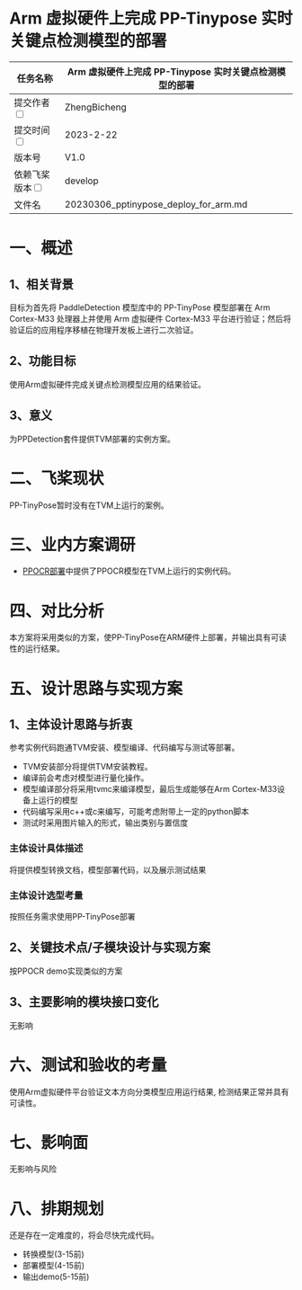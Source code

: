 # Arm 虚拟硬件上完成 PP-Tinypose 实时关键点检测模型的部署

| 任务名称                                                     | Arm 虚拟硬件上完成 PP-Tinypose 实时关键点检测模型的部署      | 
|----------------------------------------------------------|-------------------------------------------|
| 提交作者<input type="checkbox" class="rowselector hidden">   | ZhengBicheng                              | 
| 提交时间<input type="checkbox" class="rowselector hidden">   | 2023-2-22                                 | 
| 版本号                                                      | V1.0                                      | 
| 依赖飞桨版本<input type="checkbox" class="rowselector hidden"> | develop                                   | 
| 文件名                                                      | 20230306_pptinypose_deploy_for_arm.md<br> | 

# 一、概述

## 1、相关背景

目标为首先将 PaddleDetection 模型库中的 PP-TinyPose 模型部署在 Arm Cortex-M33 处理器上并使用 Arm 虚拟硬件 Cortex-M33 平台进行验证；然后将验证后的应用程序移植在物理开发板上进行二次验证。

## 2、功能目标

使用Arm虚拟硬件完成关键点检测模型应用的结果验证。

## 3、意义

为PPDetection套件提供TVM部署的实例方案。

# 二、飞桨现状

PP-TinyPose暂时没有在TVM上运行的案例。

# 三、业内方案调研

* [PPOCR部署](https://github.com/ArmDeveloperEcosystem/Paddle-examples-for-AVH/tree/main/OCR-example)中提供了PPOCR模型在TVM上运行的实例代码。

# 四、对比分析

本方案将采用类似的方案，使PP-TinyPose在ARM硬件上部署，并输出具有可读性的运行结果。


# 五、设计思路与实现方案

## 1、主体设计思路与折衷

参考实例代码跑通TVM安装、模型编译、代码编写与测试等部署。

* TVM安装部分将提供TVM安装教程。
* 编译前会考虑对模型进行量化操作。
* 模型编译部分将采用tvmc来编译模型，最后生成能够在Arm Cortex-M33设备上运行的模型
* 代码编写采用c++或c来编写，可能考虑附带上一定的python脚本
* 测试时采用图片输入的形式，输出类别与置信度

### 主体设计具体描述

将提供模型转换文档，模型部署代码，以及展示测试结果

### 主体设计选型考量

按照任务需求使用PP-TinyPose部署

## 2、关键技术点/子模块设计与实现方案

按PPOCR demo实现类似的方案


## 3、主要影响的模块接口变化

无影响

# 六、测试和验收的考量

使用Arm虚拟硬件平台验证文本方向分类模型应用运行结果, 检测结果正常并具有可读性。

# 七、影响面

无影响与风险

# 八、排期规划

还是存在一定难度的，将会尽快完成代码。

* 转换模型(3-15前)
* 部署模型(4-15前)
* 输出demo(5-15前)